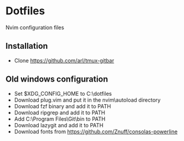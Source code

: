 # Dotfiles

Nvim configuration files

## Installation
- Clone https://github.com/arl/tmux-gitbar



## Old windows configuration
- Set $XDG_CONFIG_HOME to C:\dotfiles
- Download plug.vim and put it in the nvim\autoload directory
- Download fzf binary and add it to PATH
- Download ripgrep and add it to PATH
- Add C:\Program Files\Git\bin to PATH
- Download lazygit and add it to PATH
- Download fonts from https://github.com/Znuff/consolas-powerline
